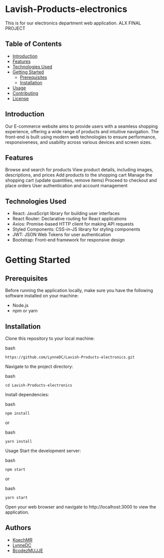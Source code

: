 # Lavish-Products-electronics
This is for our electronics department web application. ALX FINAL PROJECT

## Table of Contents
- [Introduction](#introduction)
- [Features](#features)
- [Technologies Used](#technologies-used)
- [Getting Started](#getting-started)
  - [Prerequisites](#prerequisites)
  - [Installation](#installation)
- [Usage](#usage)
- [Contributing](#contributing)
- [License](#license)
## Introduction
Our E-commerce website aims to provide users with a seamless shopping experience, offering a wide range of products and intuitive navigation. The front-end is built using modern web technologies to ensure performance, responsiveness, and usability across various devices and screen sizes.

## Features
Browse and search for products
View product details, including images, descriptions, and prices
Add products to the shopping cart
Manage the shopping cart (update quantities, remove items)
Proceed to checkout and place orders
User authentication and account management
## Technologies Used
- React: JavaScript library for building user interfaces
- React Router: Declarative routing for React applications
- Axios: Promise-based HTTP client for making API requests
- Styled Components: CSS-in-JS library for styling components
- JWT: JSON Web Tokens for user authentication
- Bootstrap: Front-end framework for responsive design
# Getting Started
## Prerequisites
Before running the application locally, make sure you have the following software installed on your machine:

- Node.js
- npm or yarn
## Installation
Clone this repository to your local machine:

bash
```
https://github.com/LynneDC/Lavish-Products-electronics.git
```
Navigate to the project directory:

bash
```
cd Lavish-Products-electronics
```
Install dependencies:

bash
```
npm install
```
or

bash
```
yarn install
```
Usage
Start the development server:

bash
```
npm start
```
or

bash
```
yarn start
```
Open your web browser and navigate to http://localhost:3000 to view the application.

## Authors 
- [KoechMR](https://github.com/koechMR)
- [LynneDC](https://github.com/LynneDC)
- [BcodezMUJJE](https://github.com/BcodezMUJJE)
